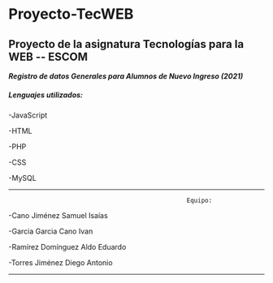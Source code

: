 # Proyecto-TecWEB
## Proyecto de la asignatura Tecnologías para la WEB -- ESCOM

***Registro de datos Generales para Alumnos de Nuevo Ingreso (2021)***



##### Lenguajes utilizados:

-JavaScript

-HTML

-PHP

-CSS

-MySQL

-----------------------------------
                                                     Equipo: 
                                                                   
  -Cano Jiménez Samuel Isaías

  -Garcia Garcia Cano Ivan

  -Ramírez Domínguez Aldo Eduardo

  -Torres Jiménez Diego Antonio
  
-----------------------------------



